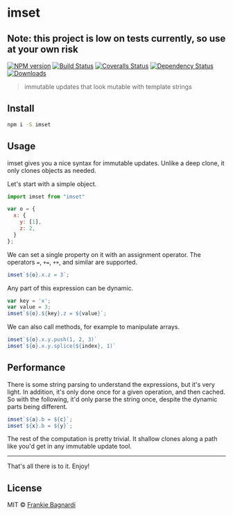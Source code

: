 # imset

## Note: this project is low on tests currently, so use at your own risk

[![NPM version][npm-image]][npm-url]
[![Build Status][travis-image]][travis-url]
[![Coveralls Status][coveralls-image]][coveralls-url]
[![Dependency Status][depstat-image]][depstat-url]
[![Downloads][download-badge]][npm-url]

> immutable updates that look mutable with template strings

## Install

```sh
npm i -S imset
```

## Usage

imset gives you a nice syntax for immutable updates. Unlike a deep clone, it
only clones objects as needed.

Let's start with a simple object.

```js
import imset from "imset"

var o = {
  x: {
    y: [1],
    z: 2,
  }
};
```

We can set a single property on it with an assignment operator. The operators `=`,
`+=`, `++`, and similar are supported.

```js
imset`${o}.x.z = 3`;
```

Any part of this expression can be dynamic.

```js
var key = 'x';
var value = 3;
imset`${o}.${key}.z = ${value}`;
```

We can also call methods, for example to manipulate arrays.

```js
imset`${o}.x.y.push(1, 2, 3)`
imset`${o}.x.y.splice(${index}, 1)`
```

## Performance

There is some string parsing to understand the expressions, but it's very light.
In addition, it's only done once for a given operation, and then cached. So with
the following, it'd only parse the string once, despite the dynamic parts being
different.

```js
imset`${a}.b = ${c}`;
imset`${x}.b = ${y}`;
```

The rest of the computation is pretty trivial. It shallow clones along a path
like you'd get in any immutable update tool.

---

That's all there is to it. Enjoy!

## License

MIT © [Frankie Bagnardi](https://github.com/brigand)

[npm-url]: https://npmjs.org/package/imset
[npm-image]: https://img.shields.io/npm/v/imset.svg?style=flat-square

[travis-url]: https://travis-ci.org/brigand/imset
[travis-image]: https://img.shields.io/travis/brigand/imset.svg?style=flat-square

[coveralls-url]: https://coveralls.io/r/brigand/imset
[coveralls-image]: https://img.shields.io/coveralls/brigand/imset.svg?style=flat-square

[depstat-url]: https://david-dm.org/brigand/imset
[depstat-image]: https://david-dm.org/brigand/imset.svg?style=flat-square

[download-badge]: http://img.shields.io/npm/dm/imset.svg?style=flat-square
